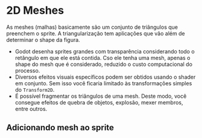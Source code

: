 # 2D Meshes

As meshes (malhas) basicamente são um conjunto de triângulos que preenchem o sprite. A triangularização tem aplicações que vão além de determinar o shape da figura.

- Godot desenha sprites grandes com transparência considerando todo o retângulo em que ele está contida. Cso ele tenha uma mesh, apenas o shape do mesh que é considerado, reduzido o custo computacional do processo.
- Diversos efeitos visuais específicos podem ser obtidos usando o shader em conjunto. Sem isso você ficaria limitado às transformações simples do `Transform2D`.
- É possível fragmentar os triângulos de uma mesh. Deste modo, você consegue efeitos de quebra de objetos, explosão, mexer membros, entre outros.

## Adicionando mesh ao sprite

